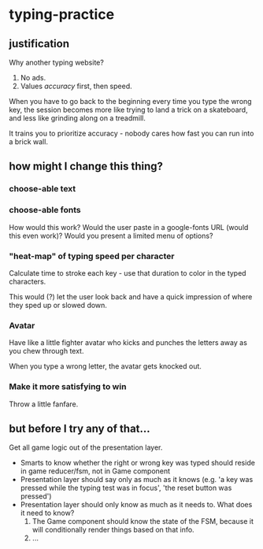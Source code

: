 # typing-practice

## justification

Why another typing website?

1. No ads.
1. Values _accuracy_ first, then speed.

When you have to go back to the beginning every time you type the wrong key, the session becomes more like trying to land a trick on a skateboard, and less like grinding along on a treadmill.

It trains you to prioritize accuracy - nobody cares how fast you can run into a brick wall.

## how might I change this thing?

### choose-able text

### choose-able fonts

How would this work? Would the user paste in a google-fonts URL (would this even work)? Would you present a limited menu of options?

### "heat-map" of typing speed per character

Calculate time to stroke each key - use that duration to color in the typed characters.

This would (?) let the user look back and have a quick impression of where they sped up or slowed down.

### Avatar

Have like a little fighter avatar who kicks and punches the letters away as you chew through text.

When you type a wrong letter, the avatar gets knocked out.

### Make it more satisfying to win

Throw a little fanfare.

## but before I try any of that...

Get all game logic out of the presentation layer.

- Smarts to know whether the right or wrong key was typed should reside in game reducer/fsm, not in Game component
- Presentation layer should say only as much as it knows (e.g. 'a key was pressed while the typing test was in focus', 'the reset button was pressed')
- Presentation layer should only know as much as it needs to. What does it need to know?
  1. The Game component should know the state of the FSM, because it will conditionally render things based on that info.
  1. ...
